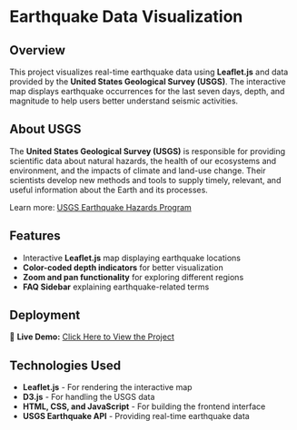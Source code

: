 # Earthquake Data Visualization

## Overview
This project visualizes real-time earthquake data using **Leaflet.js** and data provided by the **United States Geological Survey (USGS)**. 
The interactive map displays earthquake occurrences for the last seven days, depth, and magnitude to help users better understand seismic activities.

## About USGS
The **United States Geological Survey (USGS)** is responsible for providing scientific data about natural hazards, the health of our ecosystems and environment, and the impacts of climate and land-use change. 
Their scientists develop new methods and tools to supply timely, relevant, and useful information about the Earth and its processes.

Learn more: [USGS Earthquake Hazards Program](https://www.usgs.gov/programs/earthquake-hazards/earthquakes)

## Features
- Interactive **Leaflet.js** map displaying earthquake locations
- **Color-coded depth indicators** for better visualization
- **Zoom and pan functionality** for exploring different regions
- **FAQ Sidebar** explaining earthquake-related terms

## Deployment
🔗 **Live Demo:** [Click Here to View the Project]()  

## Technologies Used
- **Leaflet.js** - For rendering the interactive map
- **D3.js** - For handling the USGS data
- **HTML, CSS, and JavaScript** - For building the frontend interface
- **USGS Earthquake API** - Providing real-time earthquake data

